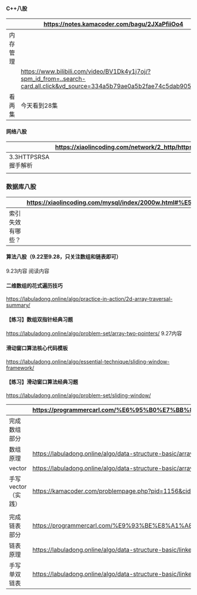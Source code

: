 #### C++八股

|      | https://notes.kamacoder.com/bagu/2JXaPfiiOo4                                                                                |
| ---- | --------------------------------------------------------------------------------------------------------------------------- |
| 内存管理 |                                                                                                                             |
|      | https://www.bilibili.com/video/BV1Dk4y1j7oj/?spm_id_from=..search-card.all.click&vd_source=334a5b79ae0a5b2fae74c5dab9051d5b |
| 看两集  | 今天看到28集                                                                                                                     |


#### 网络八股

|                 | https://xiaolincoding.com/network/2_http/https_rsa.html |
| --------------- | ------------------------------------------------------- |
| 3.3HTTPSRSA握手解析 |                                                         |
|                 |                                                         |
### 数据库八股

|          | https://xiaolincoding.com/mysql/index/2000w.html#%E5%8D%95%E8%A1%A8%E5%BB%BA%E8%AE%AE%E5%80%BC |
| -------- | ---------------------------------------------------------------------------------------------- |
| 索引失效有哪些？ |                                                                                                |



#### 算法八股（9.22至9.28，只关注数组和链表即可）

9.23内容
阅读内容
#### 二维数组的花式遍历技巧
https://labuladong.online/algo/practice-in-action/2d-array-traversal-summary/
#### 【练习】数组双指针经典习题
https://labuladong.online/algo/problem-set/array-two-pointers/
9.27内容
#### 滑动窗口算法核心代码模板
https://labuladong.online/algo/essential-technique/sliding-window-framework/
#### 【练习】滑动窗口算法经典习题
https://labuladong.online/algo/problem-set/sliding-window/

|              | https://programmercarl.com/%E6%95%B0%E7%BB%84%E7%90%86%E8%AE%BA%E5%9F%BA%E7%A1%80.html |
| ------------ | -------------------------------------------------------------------------------------- |
| 完成数组部分       |                                                                                        |
| 数组原理         | https://labuladong.online/algo/data-structure-basic/array-basic/                       |
| vector       | https://labuladong.online/algo/data-structure-basic/array-implement/                   |
| 手写vector（实践） | https://kamacoder.com/problempage.php?pid=1156&cid=10&lid=105                          |
|              |                                                                                        |
| 完成链表部分       | https://programmercarl.com/%E9%93%BE%E8%A1%A8%E7%90%86%E8%AE%BA%E5%9F%BA%E7%A1%80.html |
| 链表原理         | https://labuladong.online/algo/data-structure-basic/linkedlist-basic/                  |
| 手写单双链表       | https://labuladong.online/algo/data-structure-basic/linkedlist-implement/              |
